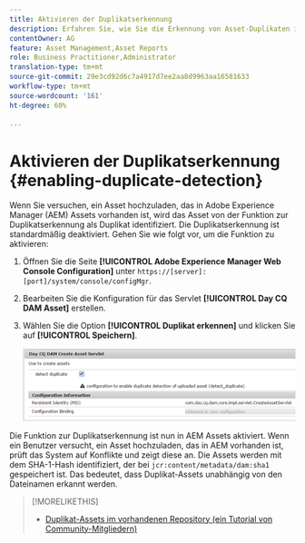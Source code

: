 ```yaml
---
title: Aktivieren der Duplikatserkennung
description: Erfahren Sie, wie Sie die Erkennung von Asset-Duplikaten in AEM aktivieren.
contentOwner: AG
feature: Asset Management,Asset Reports
role: Business Practitioner,Administrator
translation-type: tm+mt
source-git-commit: 29e3cd92d6c7a4917d7ee2aa8d9963aa16581633
workflow-type: tm+mt
source-wordcount: '161'
ht-degree: 60%

---
```



# Aktivieren der Duplikatserkennung {#enabling-duplicate-detection}

Wenn Sie versuchen, ein Asset hochzuladen, das in Adobe Experience Manager (AEM) Assets vorhanden ist, wird das Asset von der Funktion zur Duplikatserkennung als Duplikat identifiziert. Die Duplikatserkennung ist standardmäßig deaktiviert. Gehen Sie wie folgt vor, um die Funktion zu aktivieren:

1. Öffnen Sie die Seite **[!UICONTROL Adobe Experience Manager Web Console Configuration]** unter `https://[server]:[port]/system/console/configMgr`.
1. Bearbeiten Sie die Konfiguration für das Servlet **[!UICONTROL Day CQ DAM Asset]** erstellen.
1. Wählen Sie die Option **[!UICONTROL Duplikat erkennen]** und klicken Sie auf **[!UICONTROL Speichern]**.

   ![Auswahl der Option „Duplikat erkennen“ im Servlet](assets/chlimage_1-377.png)

Die Funktion zur Duplikatserkennung ist nun in AEM Assets aktiviert. Wenn ein Benutzer versucht, ein Asset hochzuladen, das in AEM vorhanden ist, prüft das System auf Konflikte und zeigt diese an. Die Assets werden mit dem SHA-1-Hash identifiziert, der bei `jcr:content/metadata/dam:sha1` gespeichert ist. Das bedeutet, dass Duplikat-Assets unabhängig von den Dateinamen erkannt werden.

>[!MORELIKETHIS]
>
>* [Duplikat-Assets im vorhandenen Repository (ein Tutorial von Community-Mitgliedern)](https://experience-aem.blogspot.com/2019/06/aem-65-find-duplicate-assets-binaries-in-existing-repository.html)

